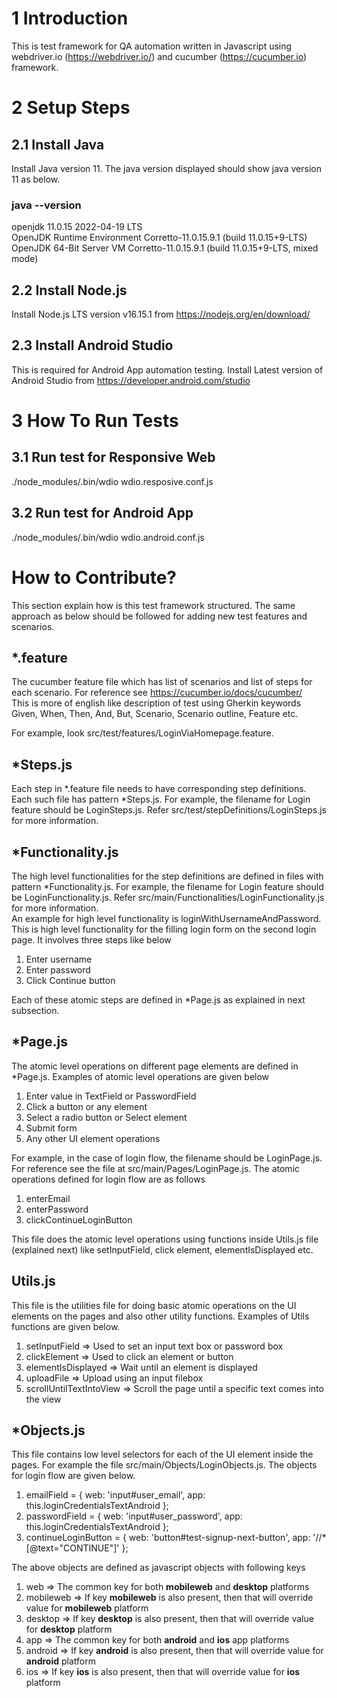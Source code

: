 # 1 Introduction
This is test framework for QA automation written in Javascript using webdriver.io (https://webdriver.io/) and cucumber (https://cucumber.io) framework.

# 2 Setup Steps
## 2.1 Install Java
Install Java version 11. The java version displayed should show java version 11 as below.

### java --version
openjdk 11.0.15 2022-04-19 LTS  
OpenJDK Runtime Environment Corretto-11.0.15.9.1 (build 11.0.15+9-LTS)  
OpenJDK 64-Bit Server VM Corretto-11.0.15.9.1 (build 11.0.15+9-LTS, mixed mode)

## 2.2 Install Node.js
Install Node.js LTS version v16.15.1 from https://nodejs.org/en/download/

## 2.3 Install Android Studio 
This is required for Android App automation testing.
Install Latest version of Android Studio from https://developer.android.com/studio

# 3 How To Run Tests
## 3.1 Run test for Responsive Web
./node_modules/.bin/wdio wdio.resposive.conf.js
## 3.2 Run test for Android App
./node_modules/.bin/wdio wdio.android.conf.js

# How to Contribute?
This section explain how is this test framework structured. The same approach as below should be followed for adding new test features and scenarios.

## *.feature
The cucumber feature file which has list of scenarios and list of steps for each scenario.
For reference see https://cucumber.io/docs/cucumber/  
This is more of english like description of test using Gherkin keywords Given, When, Then, And, But, Scenario, Scenario outline, Feature etc.

For example, look src/test/features/LoginViaHomepage.feature.

## *Steps.js
Each step in *.feature file needs to have corresponding step definitions. Each such file has pattern *Steps.js. 
For example, the filename for Login feature should be LoginSteps.js. Refer src/test/stepDefinitions/LoginSteps.js for more information.

## *Functionality.js
The high level functionalities for the step definitions are defined in files with pattern *Functionality.js.
For example, the filename for Login feature should be LoginFunctionality.js. Refer src/main/Functionalities/LoginFunctionality.js for more information.  
An example for high level functionality is loginWithUsernameAndPassword. This is high level functionality for the filling login form on the second login page. It involves three steps like below  
1) Enter username  
2) Enter password  
3) Click Continue button  

Each of these atomic steps are defined in *Page.js as explained in next subsection.

## *Page.js
The atomic level operations on different page elements are defined in *Page.js. 
Examples of atomic level operations are given below  
1) Enter value in TextField or PasswordField  
2) Click a button or any element  
3) Select a radio button or Select element  
4) Submit form  
5) Any other UI element operations  

For example, in the case of login flow, the filename should be LoginPage.js. For reference see the file at
src/main/Pages/LoginPage.js. The atomic operations defined for login flow are as follows  
1) enterEmail
2) enterPassword
3) clickContinueLoginButton  

This file does the atomic level operations using functions inside Utils.js file (explained next) like setInputField, click
element, elementIsDisplayed etc.

## Utils.js
This file is the utilities file for doing basic atomic operations on the UI elements on the pages and also other utility functions.
Examples of Utils functions are given below.
1) setInputField => Used to set an input text box or password box  
2) clickElement => Used to click an element or button  
3) elementIsDisplayed => Wait until an element is displayed  
4) uploadFile => Upload using an input filebox  
5) scrollUntilTextIntoView => Scroll the page until a specific text comes into the view  

## *Objects.js

This file contains low level selectors for each of the UI element inside the pages.
For example the file src/main/Objects/LoginObjects.js. The objects for login flow are given below.

1) emailField = { web: 'input#user_email', app: this.loginCredentialsTextAndroid };  
2) passwordField = { web: 'input#user_password', app: this.loginCredentialsTextAndroid };  
3) continueLoginButton = { web: 'button#test-signup-next-button', app: '//*[@text="CONTINUE"]' };  

The above objects are defined as javascript objects with following keys
1) web => The common key for both **mobileweb** and **desktop** platforms  
2) mobileweb => If key **mobileweb** is also present, then that will override value for **mobileweb** platform  
3) desktop => If key **desktop** is also present, then that will override value for **desktop** platform  
4) app => The common key for both **android** and **ios** app platforms  
5) android => If key **android** is also present, then that will override value for **android** platform  
6) ios => If key **ios** is also present, then that will override value for **ios** platform  